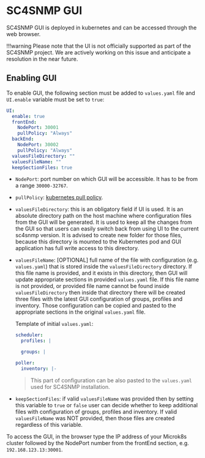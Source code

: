 # SC4SNMP GUI

SC4SNMP GUI is deployed in kubernetes and can be accessed through the web browser.

!!!warning 
    Please note that the UI is not officially supported as part of the SC4SNMP project. We are actively working on this issue and anticipate a resolution in the near future.

## Enabling GUI

To enable GUI, the following section must be added to `values.yaml` file and `UI.enable` variable must be set to `true`:

```yaml
UI:
  enable: true
  frontEnd:
    NodePort: 30001
    pullPolicy: "Always"
  backEnd:
    NodePort: 30002
    pullPolicy: "Always"
  valuesFileDirectory: ""
  valuesFileName: ""
  keepSectionFiles: true
```

- `NodePort`: port number on which GUI will be accessible. It has to be from a range `30000-32767`.
- `pullPolicy`: [kubernetes pull policy](https://kubernetes.io/docs/concepts/containers/images/#image-pull-policy).
- `valuesFileDirectory`: this is an obligatory field if UI is used. It is an absolute directory path on the host machine 
where configuration files from the GUI will be generated. It is used to keep all the changes from the GUI so that users can 
easily switch back from using UI to the current sc4snmp version. It is advised to create new folder for those files, 
because this directory is mounted to the Kubernetes pod and GUI application has full write access to this directory.
- `valuesFileName`: [OPTIONAL] full name of the file with configuration (e.g. `values.yaml`) that is stored inside the 
`valuesFileDirectory` directory. If this file name is provided, and it exists in this directory, then GUI will update 
appropriate sections in provided `values.yaml` file. If this file name is not provided, or provided file name cannot be
found inside `valuesFileDirectory` then inside that directory there will be created three files with the latest GUI configuration
of groups, profiles and inventory. Those configuration can be copied and pasted to the appropriate sections in the original `values.yaml` file.

  Template of initial `values.yaml`:

    ```yaml
    scheduler:
      profiles: |
    
      groups: |
    
    poller:
      inventory: |-
    ```
  
  > This part of configuration can be also pasted to the `values.yaml` used for SC4SNMP installation.

- `keepSectionFiles`:  if valid `valuesFileName` was provided then by setting this variable to `true` or `false` user can 
decide whether to keep additional files with configuration of groups, profiles and inventory. If valid `valuesFileName` 
was NOT provided, then those files are created regardless of this variable.


To access the GUI, in the browser type the IP address of your Microk8s cluster followed by the NodePort number from the 
frontEnd section, e.g. `192.168.123.13:30001`.



